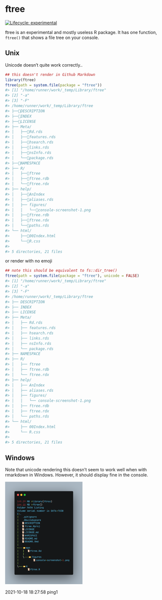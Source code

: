 
<!-- README.md is generated from README.Rmd. Please edit that file -->

# ftree

<!-- badges: start -->

[![Lifecycle:
experimental](https://img.shields.io/badge/lifecycle-experimental-orange.svg)](https://lifecycle.r-lib.org/articles/stages.html#experimental)
<!-- badges: end -->

ftree is an experimental and mostly useless R package. It has one
function, `ftree()` that shows a file tree on your console.

## Unix

Unicode doesn’t quite work correctly..

``` r
## this doesn't render in Github Markdown
library(ftree)
ftree(path = system.file(package = "ftree"))
#> [1] "/home/runner/work/_temp/Library/ftree"
#> [2] "-a"                                   
#> [3] "-F"                                   
#> /home/runner/work/_temp/Library/ftree
#> ├──🧾DESCRIPTION
#> ├──🧾INDEX
#> ├──🧾LICENSE
#> ├── Meta/
#> │   ├──🧾Rd.rds
#> │   ├──🧾features.rds
#> │   ├──🧾hsearch.rds
#> │   ├──🧾links.rds
#> │   ├──🧾nsInfo.rds
#> │   └──🧾package.rds
#> ├──🧾NAMESPACE
#> ├── R/
#> │   ├──🧾ftree
#> │   ├──🧾ftree.rdb
#> │   └──🧾ftree.rdx
#> ├── help/
#> │   ├──🧾AnIndex
#> │   ├──🧾aliases.rds
#> │   ├── figures/
#> │   │   └──🧾console-screenshot-1.png
#> │   ├──🧾ftree.rdb
#> │   ├──🧾ftree.rdx
#> │   └──🧾paths.rds
#> └── html/
#>     ├──🧾00Index.html
#>     └──🧾R.css
#> 
#> 5 directories, 21 files
```

or render with no emoji

``` r
## note this should be equivalent to fs::dir_tree()
ftree(path = system.file(package = "ftree"), unicode = FALSE)
#> [1] "/home/runner/work/_temp/Library/ftree"
#> [2] "-a"                                   
#> [3] "-F"                                   
#> /home/runner/work/_temp/Library/ftree
#> ├── DESCRIPTION
#> ├── INDEX
#> ├── LICENSE
#> ├── Meta/
#> │   ├── Rd.rds
#> │   ├── features.rds
#> │   ├── hsearch.rds
#> │   ├── links.rds
#> │   ├── nsInfo.rds
#> │   └── package.rds
#> ├── NAMESPACE
#> ├── R/
#> │   ├── ftree
#> │   ├── ftree.rdb
#> │   └── ftree.rdx
#> ├── help/
#> │   ├── AnIndex
#> │   ├── aliases.rds
#> │   ├── figures/
#> │   │   └── console-screenshot-1.png
#> │   ├── ftree.rdb
#> │   ├── ftree.rdx
#> │   └── paths.rds
#> └── html/
#>     ├── 00Index.html
#>     └── R.css
#> 
#> 5 directories, 21 files
```

## Windows

Note that unicode rendering this doesn’t seem to work well when with
rmarkdown in Windows. However, it should display fine in the console.

<img src="man/figures/console-screenshot-1.png" width="50%" />

2021-10-18 18:27:58 ping1

